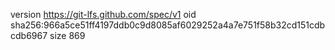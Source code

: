 version https://git-lfs.github.com/spec/v1
oid sha256:966a5ce51ff4197ddb0c9d8085af6029252a4a7e751f58b32cd151cdbcdb6967
size 869
